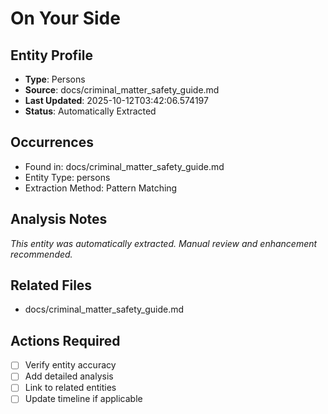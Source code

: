 # On Your Side

## Entity Profile
- **Type**: Persons
- **Source**: docs/criminal_matter_safety_guide.md
- **Last Updated**: 2025-10-12T03:42:06.574197
- **Status**: Automatically Extracted

## Occurrences
- Found in: docs/criminal_matter_safety_guide.md
- Entity Type: persons
- Extraction Method: Pattern Matching

## Analysis Notes
*This entity was automatically extracted. Manual review and enhancement recommended.*

## Related Files
- docs/criminal_matter_safety_guide.md

## Actions Required
- [ ] Verify entity accuracy
- [ ] Add detailed analysis
- [ ] Link to related entities
- [ ] Update timeline if applicable
